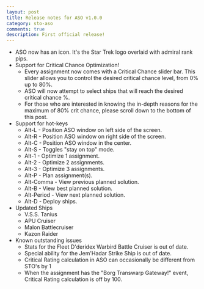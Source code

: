 ```yaml
---
layout: post
title: Release notes for ASO v1.0.0
category: sto-aso
comments: true
description: First official release!
---
```



 - ASO now has an icon. It's the Star Trek logo overlaid with admiral rank pips.
 - Support for Critical Chance Optimization!
    - Every assignment now comes with a Critical Chance slider bar. This slider allows you to control the desired critical chance level, from 0% up to 80%.
    - ASO will now attempt to select ships that will reach the desired critical chance %.
    - For those who are interested in knowing the in-depth reasons for the maximum of 80% crit chance, please scroll down to the bottom of this post.
 - Support for hot-keys
    - Alt-L - Position ASO window on left side of the screen.
    - Alt-R - Position ASO window on right side of the screen.
    - Alt-C - Position ASO window in the center.
    - Alt-S - Toggles "stay on top" mode.
    - Alt-1 - Optimize 1 assignment.
    - Alt-2 - Optimize 2 assignments.
    - Alt-3 - Optimize 3 assignments.
    - Alt-P - Plan assignment(s).
    - Alt-Comma - View previous planned solution.
    - Alt-B - View best planned solution.
    - Alt-Period - View next planned solution.
    - Alt-D - Deploy ships.
 - Updated Ships
    - V.S.S. Tanius
    - APU Cruiser
    - Malon Battlecruiser
    - Kazon Raider
 - Known outstanding issues
    - Stats for the Fleet D'deridex Warbird Battle Cruiser is out of date.
    - Special ability for the Jem'Hadar Strike Ship is out of date.
    - Critical Rating calculation in ASO can occasionally be different from STO's by 1
    - When the assignment has the "Borg Transwarp Gateway!" event, Critical Rating calculation is off by 100.
